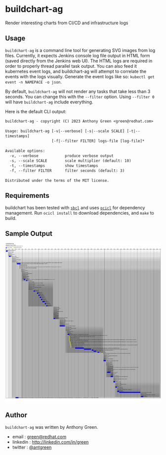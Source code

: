 # buildchart-ag
Render interesting charts from CI/CD and infrastructure logs

Usage
-----

`buildchart-ag` is a command line tool for generating SVG images from
log files.  Currently, it expects Jenkins console log file output in
HTML form (saved directly from the Jenkins web UI).  The HTML logs are
required in order to properly thread parallel task output.  You can
also feed it kubernetes event logs, and buildchart-ag will attempt to
correlate the events with the logs visually.  Generate the event logs
like so: `kubectl get event -n NAMEPACE -o json`.

By default, `buildchart-ag` will not render any tasks that take less
than 3 seconds.  You can change this with the `--filter` option.
Using `--filter 0` will have `buildchart-ag` include everything.

Here is the default CLI output:
```
buildchart-ag - copyright (C) 2023 Anthony Green <green@redhat.com>

Usage: buildchart-ag [-v|--verbose] [-s|--scale SCALE] [-t|--timestamps]
                     [-f|--filter FILTER] logs-file [log-file]*

Available options:
  -v, --verbose            produce verbose output
  -s, --scale SCALE        scale multiplier (default: 10)
  -t, --timestamps         show timestamps
  -f, --filter FILTER      filter seconds (default: 3)

Distributed under the terms of the MIT license.
```

Requirements
------------
buildchart has been tested with [`sbcl`](https://www.sbcl.org/) and
uses [`ocicl`](https://github.com/ocicl/ocicl) for dependency
management.  Run `ocicl install` to download dependencies, and `make`
to build.

Sample Output
-------------

![alt text](./test/example.svg)

Author
------

`buildchart-ag` was written by Anthony Green.

* email    : green@redhat.com
* linkedin : http://linkedin.com/in/green
* twitter  : [@antgreen](https://twitter.com/antgreen)
